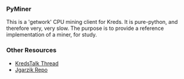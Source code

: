 ### PyMiner ###

This is a 'getwork' CPU mining client for Kreds. It is pure-python, and therefore very, very slow.  The purpose is to provide a reference implementation of a miner, for study.

### Other Resources ###

- [KredsTalk Thread](https://kredstalk.org/index.php?topic=3546.0)
- [Jgarzik Repo](https://github.com/jgarzik/pyminer)